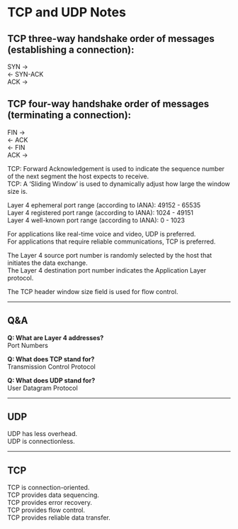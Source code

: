 # TCP and UDP Notes

## TCP three-way handshake order of messages (establishing a connection):
SYN ->  
<- SYN-ACK  
ACK ->

## TCP four-way handshake order of messages (terminating a connection):
FIN ->  
<- ACK  
<- FIN  
ACK ->

TCP: Forward Acknowledgement is used to indicate the sequence number of the next segment the host expects to receive.  
TCP: A ‘Sliding Window’ is used to dynamically adjust how large the window size is.

Layer 4 ephemeral port range (according to IANA): 49152 - 65535  
Layer 4 registered port range (according to IANA): 1024 - 49151  
Layer 4 well-known port range (according to IANA): 0 - 1023

For applications like real-time voice and video, UDP is preferred.  
For applications that require reliable communications, TCP is preferred.

The Layer 4 source port number is randomly selected by the host that initiates the data exchange.  
The Layer 4 destination port number indicates the Application Layer protocol.

The TCP header window size field is used for flow control.

---

## Q&A

**Q: What are Layer 4 addresses?**  
Port Numbers

**Q: What does TCP stand for?**  
Transmission Control Protocol

**Q: What does UDP stand for?**  
User Datagram Protocol

---

## UDP

UDP has less overhead.  
UDP is connectionless.

---

## TCP

TCP is connection-oriented.  
TCP provides data sequencing.  
TCP provides error recovery.  
TCP provides flow control.  
TCP provides reliable data transfer.

